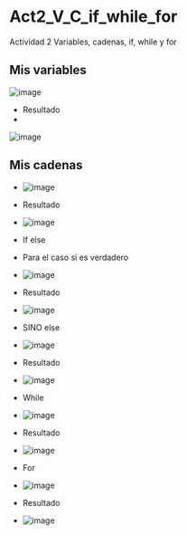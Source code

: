 # Act2_V_C_if_while_for
Actividad 2 Variables, cadenas, if, while y for

## Mis variables
![image](https://github.com/user-attachments/assets/66c1be20-351b-4bd8-85a5-6022a6f9e4f8)
- Resultado
- 
![image](https://github.com/user-attachments/assets/958be7c8-9f7b-42b4-ba02-eff440227cab)

## Mis cadenas
- ![image](https://github.com/user-attachments/assets/5a431e46-e7fa-41ec-a4cb-e90996e7e755)
- Resultado

- ![image](https://github.com/user-attachments/assets/47d30095-5135-4a4a-ac24-3faa621e7a81)

- If else
- Para el caso si es verdadero
- ![image](https://github.com/user-attachments/assets/c280f0f0-bb3e-49ee-a3d4-b9c192c0ae84)
- Resultado
- ![image](https://github.com/user-attachments/assets/a52559fa-81ac-4b94-8572-eb6fbd55f540)

- SINO else

- ![image](https://github.com/user-attachments/assets/f72a1272-e011-4d60-bb18-96e7b5616eb2)
- Resultado
- ![image](https://github.com/user-attachments/assets/958b2fa2-6ecf-49a1-8860-956a22941a30)

- While
- ![image](https://github.com/user-attachments/assets/aaeb4f20-f5c2-45e6-8a7b-875eca6e47cb)
- Resultado
- ![image](https://github.com/user-attachments/assets/a93d5e14-39ab-4849-a017-bcb9707d7732)

- For

- ![image](https://github.com/user-attachments/assets/58fdb2b9-3a0f-45e8-a2f9-d24550d050e8)

- Resultado

- ![image](https://github.com/user-attachments/assets/353820e2-953d-4ac9-9a71-10aa610c92c8)
